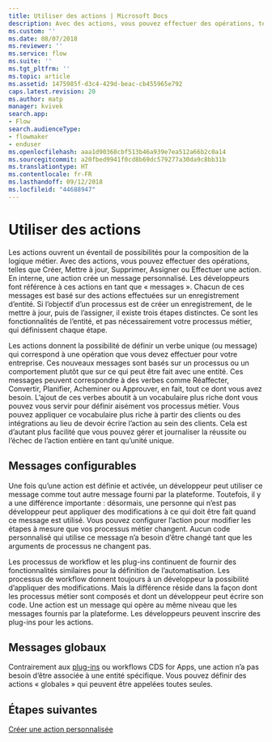 ```yaml
---
title: Utiliser des actions | Microsoft Docs
description: Avec des actions, vous pouvez effectuer des opérations, telles que Créer, Mettre à jour, Supprimer, Assigner ou Effectuer une action. En interne, une action crée un message personnalisé
ms.custom: ''
ms.date: 08/07/2018
ms.reviewer: ''
ms.service: flow
ms.suite: ''
ms.tgt_pltfrm: ''
ms.topic: article
ms.assetid: 1475985f-d3c4-429d-beac-cb455965e792
caps.latest.revision: 20
ms.author: matp
manager: kvivek
search.app:
- Flow
search.audienceType:
- flowmaker
- enduser
ms.openlocfilehash: aaa1d90368cbf513b46a939e7ea512a66b2c0a14
ms.sourcegitcommit: a20fbed9941f0cd8b69dc579277a30da9c8bb31b
ms.translationtype: HT
ms.contentlocale: fr-FR
ms.lasthandoff: 09/12/2018
ms.locfileid: "44688947"
---
```

# <a name="use-actions"></a>Utiliser des actions

Les actions ouvrent un éventail de possibilités pour la composition de la logique métier. Avec des actions, vous pouvez effectuer des opérations, telles que Créer, Mettre à jour, Supprimer, Assigner ou Effectuer une action. En interne, une action crée un message personnalisé. Les développeurs font référence à ces actions en tant que « messages ». Chacun de ces messages est basé sur des actions effectuées sur un enregistrement d’entité. Si l’objectif d’un processus est de créer un enregistrement, de le mettre à jour, puis de l’assigner, il existe trois étapes distinctes. Ce sont les fonctionnalités de l’entité, et pas nécessairement votre processus métier, qui définissent chaque étape.  
  
Les actions donnent la possibilité de définir un verbe unique (ou message) qui correspond à une opération que vous devez effectuer pour votre entreprise. Ces nouveaux messages sont basés sur un processus ou un comportement plutôt que sur ce qui peut être fait avec une entité. Ces messages peuvent correspondre à des verbes comme Réaffecter, Convertir, Planifier, Acheminer ou Approuver, en fait, tout ce dont vous avez besoin. L’ajout de ces verbes aboutit à un vocabulaire plus riche dont vous pouvez vous servir pour définir aisément vos processus métier. Vous pouvez appliquer ce vocabulaire plus riche à partir des clients ou des intégrations au lieu de devoir écrire l’action au sein des clients. Cela est d’autant plus facilité que vous pouvez gérer et journaliser la réussite ou l’échec de l’action entière en tant qu’unité unique.  
  
<a name="BKMK_ConfigurableMessages"></a>   
## <a name="configurable-messages"></a>Messages configurables  
 Une fois qu’une action est définie et activée, un développeur peut utiliser ce message comme tout autre message fourni par la plateforme. Toutefois, il y a une différence importante : désormais, une personne qui n’est pas développeur peut appliquer des modifications à ce qui doit être fait quand ce message est utilisé. Vous pouvez configurer l’action pour modifier les étapes à mesure que vos processus métier changent. Aucun code personnalisé qui utilise ce message n’a besoin d’être changé tant que les arguments de processus ne changent pas.  
  
 Les processus de workflow et les plug-ins continuent de fournir des fonctionnalités similaires pour la définition de l’automatisation. Les processus de workflow donnent toujours à un développeur la possibilité d’appliquer des modifications. Mais la différence réside dans la façon dont les processus métier sont composés et dont un développeur peut écrire son code. Une action est un message qui opère au même niveau que les messages fournis par la plateforme. Les développeurs peuvent inscrire des plug-ins pour les actions.  
  
<a name="BKMK_GlobalMessages"></a>   
## <a name="global-messages"></a>Messages globaux 
 
 Contrairement aux [plug-ins](/powerapps/developer/common-data-service/apply-business-logic-with-code?branch=master#create-a-plug-in) ou workflows CDS for Apps, une action n’a pas besoin d’être associée à une entité spécifique. Vous pouvez définir des actions « globales » qui peuvent être appelées toutes seules.

## <a name="next-steps"></a>Étapes suivantes

[Créer une action personnalisée](create-actions.md)  
  

